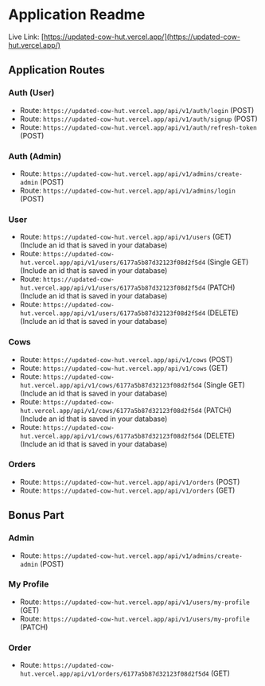 # Application Readme

Live Link: [https://updated-cow-hut.vercel.app/](https://updated-cow-hut.vercel.app/)

## Application Routes

### Auth (User)

- Route: `https://updated-cow-hut.vercel.app/api/v1/auth/login` (POST)
- Route: `https://updated-cow-hut.vercel.app/api/v1/auth/signup` (POST)
- Route: `https://updated-cow-hut.vercel.app/api/v1/auth/refresh-token` (POST)

### Auth (Admin)

- Route: `https://updated-cow-hut.vercel.app/api/v1/admins/create-admin` (POST)
- Route: `https://updated-cow-hut.vercel.app/api/v1/admins/login` (POST)

### User

- Route: `https://updated-cow-hut.vercel.app/api/v1/users` (GET) (Include an id that is saved in your database)
- Route: `https://updated-cow-hut.vercel.app/api/v1/users/6177a5b87d32123f08d2f5d4` (Single GET) (Include an id that is saved in your database)
- Route: `https://updated-cow-hut.vercel.app/api/v1/users/6177a5b87d32123f08d2f5d4` (PATCH) (Include an id that is saved in your database)
- Route: `https://updated-cow-hut.vercel.app/api/v1/users/6177a5b87d32123f08d2f5d4` (DELETE) (Include an id that is saved in your database)

### Cows

- Route: `https://updated-cow-hut.vercel.app/api/v1/cows` (POST)
- Route: `https://updated-cow-hut.vercel.app/api/v1/cows` (GET)
- Route: `https://updated-cow-hut.vercel.app/api/v1/cows/6177a5b87d32123f08d2f5d4` (Single GET) (Include an id that is saved in your database)
- Route: `https://updated-cow-hut.vercel.app/api/v1/cows/6177a5b87d32123f08d2f5d4` (PATCH) (Include an id that is saved in your database)
- Route: `https://updated-cow-hut.vercel.app/api/v1/cows/6177a5b87d32123f08d2f5d4` (DELETE) (Include an id that is saved in your database)

### Orders

- Route: `https://updated-cow-hut.vercel.app/api/v1/orders` (POST)
- Route: `https://updated-cow-hut.vercel.app/api/v1/orders` (GET)

## Bonus Part

### Admin

- Route: `https://updated-cow-hut.vercel.app/api/v1/admins/create-admin` (POST)

### My Profile

- Route: `https://updated-cow-hut.vercel.app/api/v1/users/my-profile` (GET)
- Route: `https://updated-cow-hut.vercel.app/api/v1/users/my-profile` (PATCH)

### Order

- Route: `https://updated-cow-hut.vercel.app/api/v1/orders/6177a5b87d32123f08d2f5d4` (GET)
